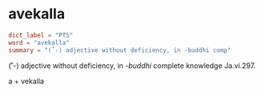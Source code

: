 # avekalla

``` toml
dict_label = "PTS"
word = "avekalla"
summary = "(˚-) adjective without deficiency, in -buddhi comp"
```

(˚\-) adjective without deficiency, in *\-buddhi* complete knowledge Ja.vi.297.

a \+ vekalla

